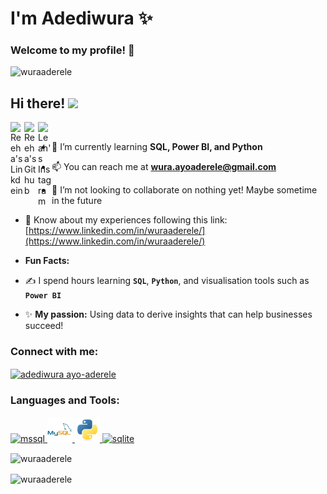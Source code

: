 <h1 align="left"> I'm Adediwura ✨</h1>
<h3 align="left"> Welcome to my profile! 🌼</h3>

<p align="left"> <img src="https://komarev.com/ghpvc/?username=wuraaderele&label=Profile%20views&color=0e75b6&style=flat" alt="wuraaderele" /> </p>

## Hi there! <img src="https://raw.githubusercontent.com/syedareehaquasar/syedareehaquasar/master/gifs/Hi.gif" width="30px"></h2>

<a href="https://www.linkedin.com/in/wuraaderele/">
   <img align="left" alt="Reeha's Linkdein" width="22px" src="https://cdn.jsdelivr.net/npm/simple-icons@v3/icons/linkedin.svg" />
</a>
<a href="https://github.com/wuraaderele">
  <img align="left" alt="Reeha's Github" width="22px" src="https://cdn.jsdelivr.net/npm/simple-icons@v3/icons/github.svg" />
</a>
<a href="https://www.instagram.com/__adediwura/">
  <img align="left" alt="Leah's Instagram" width="22px" src="https://cdn.jsdelivr.net/npm/simple-icons@v3/icons/instagram.svg" />
</a>

<br />


- 🌱 I’m currently learning **SQL, Power BI, and Python**

- 📫 You can reach me at **wura.ayoaderele@gmail.com**

- 💞️ I’m not looking to collaborate on nothing yet! Maybe sometime in the future

- 📄 Know about my experiences following this link: [https://www.linkedin.com/in/wuraaderele/](https://www.linkedin.com/in/wuraaderele/)

- **Fun Facts:**
- :writing_hand: I spend hours learning **```SQL```**, **```Python```**, and visualisation tools such as **```Power BI```**
- :sparkles: **My passion:** Using data to derive insights that can help businesses succeed!

<h3 align="left">Connect with me:</h3>
<p align="left">
<a href="https://linkedin.com/in/adediwura ayo-aderele" target="blank"><img align="center" src="https://raw.githubusercontent.com/rahuldkjain/github-profile-readme-generator/master/src/images/icons/Social/linked-in-alt.svg" alt="adediwura ayo-aderele" height="30" width="40" /></a>
</p>

<h3 align="left">Languages and Tools:</h3>
<p align="left"> <a href="https://www.microsoft.com/en-us/sql-server" target="_blank" rel="noreferrer"> <img src="https://www.svgrepo.com/show/303229/microsoft-sql-server-logo.svg" alt="mssql" width="40" height="40"/> </a> <a href="https://www.mysql.com/" target="_blank" rel="noreferrer"> <img src="https://raw.githubusercontent.com/devicons/devicon/master/icons/mysql/mysql-original-wordmark.svg" alt="mysql" width="40" height="40"/> </a> <a href="https://www.python.org" target="_blank" rel="noreferrer"> <img src="https://raw.githubusercontent.com/devicons/devicon/master/icons/python/python-original.svg" alt="python" width="40" height="40"/> </a> <a href="https://www.sqlite.org/" target="_blank" rel="noreferrer"> <img src="https://www.vectorlogo.zone/logos/sqlite/sqlite-icon.svg" alt="sqlite" width="40" height="40"/> </a> </p>

<p><img align="center" src="https://github-readme-stats.vercel.app/api/top-langs?username=wuraaderele&show_icons=true&locale=en&layout=compact" alt="wuraaderele" /></p>

<p><img align="center" src="https://github-readme-streak-stats.herokuapp.com/?user=wuraaderele&" alt="wuraaderele" /></p>

<!---
WuraAderele/WuraAderele is a ✨ special ✨ repository because its `README.md` (this file) appears on your GitHub profile.
You can click the Preview link to take a look at your changes.
--->
